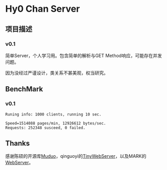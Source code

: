 # Hy0 Chan Server

## 项目描述

### v0.1 

简单Server，个人学习用。包含简单的解析与GET Method响应，可能存在并发问题。

因为没经过严谨设计，类关系不甚美观，权当研究。

## BenchMark

### v0.1

```
Runing info: 1000 clients, running 10 sec.

Speed=1514088 pages/min, 12926612 bytes/sec.
Requests: 252348 susceed, 0 failed.
```

## Thanks

感谢陈硕的开源库[Muduo](https://github.com/chenshuo/muduo)，qinguoyi的[TinyWebServer](https://github.com/qinguoyi/TinyWebServer)，以及MARK的[WebServer](https://github.com/markparticle/WebServer)。

